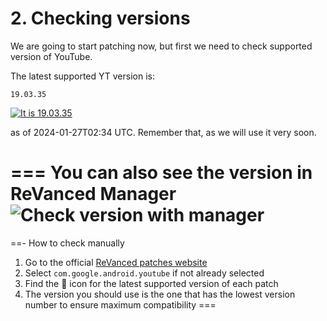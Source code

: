 # 2. Checking versions

We are going to start patching now, but first we need to check supported version of YouTube.

The latest supported YT version is:

```
19.03.35
```

[![It is 19.03.35](https://img.shields.io/badge/Latest%20Supported%20Version-19.03.35-ff0000?style=for-the-badge&logo=youtube)](https://www.apkmirror.com/apk/google-inc/youtube/youtube-19-03-35-release/youtube-19-03-35-android-apk-download/)

as of 2024-01-27T02:34 UTC. Remember that, as we will use it very soon.

=== You can also see the version in ReVanced Manager
![Check version with manager](https://github.com/SodaWithoutSparkles/ReVanced-troubleshooting-guide/blob/main/screenshots/101-check_ver_manager.jpg?raw=true)
===
==- How to check manually
1. Go to the official [ReVanced patches website](https://revanced.app/patches?pkg=com.google.android.youtube)
2. Select `com.google.android.youtube` if not already selected
3. Find the 🎯 icon for the latest supported version of each patch
4. The version you should use is the one that has the lowest version number to ensure maximum compatibility
===
